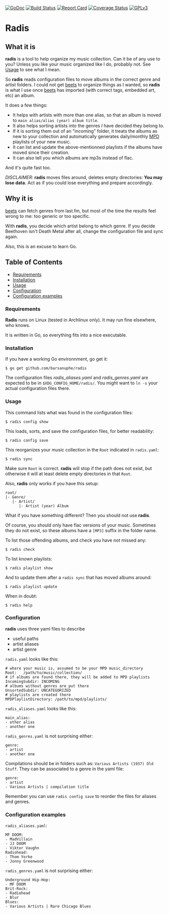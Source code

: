 [![GoDoc](https://godoc.org/github.com/barsanuphe/radis?status.svg)](https://godoc.org/github.com/barsanuphe/radis)
[![Build Status](https://travis-ci.org/barsanuphe/radis.svg?branch=master)](https://travis-ci.org/barsanuphe/radis)
[![Report Card](http://goreportcard.com/badge/barsanuphe/radis)](http://goreportcard.com/report/barsanuphe/radis)
[![Coverage Status](https://coveralls.io/repos/github/barsanuphe/radis/badge.svg?branch=master)](https://coveralls.io/github/barsanuphe/radis?branch=master)
[![GPLv3](https://img.shields.io/badge/license-GPLv3-blue.svg)](http://www.gnu.org/licenses/gpl-3.0.en.html)

# Radis

## What it is

**radis** is a tool to help organize my music collection.
Can it be of any use to you?
Unless you like your music organized like I do, probably not.
See [Usage](#usage) to see what I mean.

So **radis** reads configuration files to move albums in the correct genre and
artist folders.
I could not get [beets](https://github.com/beetbox/beets) to organize things as
I wanted, so **radis** is what I use once [beets](https://github.com/beetbox/beets)
has imported (with correct tags, embedded art, etc) an album.

It does a few things:

- It helps with artists with more than one alias, so that an album is moved to
 `main alias/alias (year) album title`.
- It also helps sorting artists into the genres *I* have decided they belong to.
- If it is sorting them out of an "incoming" folder, it treats the albums as new
to your collection and automatically generates daily/monthly
[MPD](http://www.musicpd.org/) playlists of your new music.
- It can list and update the above-mentionned playlists if the albums have moved
since their creation.
- It can also tell you which albums are mp3s instead of flac.

And it's quite fast too.

*DISCLAIMER*: **radis** moves files around, deletes empty directories:
**You may lose data.**
Act as if you could lose everything and prepare accordingly.

## Why it is

[beets](https://github.com/beetbox/beets) can fetch genres from last.fm, but
most of the time the results feel wrong to me: too generic or too specific.

With **radis**, you decide which artist belong to which genre.
If you decide Beethoven isn't Death Metal after all, change the configuration
file and sync again.

Also, this is an excuse to learn Go.

## Table of Contents

- [Requirements](#requirements)
- [Installation](#installation)
- [Usage](#usage)
- [Configuration](#configuration)
- [Configuration examples](#configuration-example)

### Requirements

**Radis** runs on Linux (tested in Archlinux only).
It may run fine elsewhere, who knows.

It is written in Go, so everything fits into a nice executable.

### Installation

If you have a working Go environnment, go get it:

    $ go get github.com/barsanuphe/radis

The configuration files *radis_aliases.yaml* and *radis_genres.yaml* are
expected to be in `$XDG_CONFIG_HOME/radis/`.
You might want to `ln -s` your actual configuration files there.

### Usage

This command lists what was found in the configuration files:

    $ radis config show

This loads, sorts, and save the configuration files, for better readability:

    $ radis config save

This reorganizes your music collection in the `Root` indicated in `radis.yaml`:

    $ radis sync

Make sure `Root` is correct.
**radis** will stop if the path does not exist, but otherwise it will at least
delete empty directories in that `Root`.

Also, **radis** only works if you have this setup:

    root/
    |- Genre/
       |- Artist/
          |- Artist (year) Album

What if you have something different?
Then you should not use **radis**.

Of course, you should only have flac versions of your music.
Sometimes they do not exist, so these albums have a `[MP3]` suffix in the folder
name.

To list those offending albums, and check you have not missed any:

    $ radis check

To list known playlists:

    $ radis playlist show

And to update them after a `radis sync` that has moved albums around:

    $ radis playlist update

When in doubt:

    $ radis help

### Configuration

**radis** uses three yaml files to describe
- useful paths
- artist aliases
- artist genre

`radis.yaml` looks like this:

    # where your music is, assumed to be your MPD music_directory
    Root:   /path/to/music/collection/
    # if albums are found there, they will be added to MPD playlists
    IncomingSubdir: INCOMING
    # albums without genres are put there
    UnsortedSubdir: UNCATEGORIZED
    # playlists are created there
    MPDPlaylistDirectory: /path/to/mpd/playlists/


`radis_aliases.yaml` looks like this:

    main_alias:
    - other alias
    - another one

`radis_genres.yaml` is not surprising either:

    genre:
    - artist
    - another one

Compilations should be in folders such as: `Various Artists (1937) Old Stuff`.
They can be associated to a genre in the yaml file:

    genre:
    - artist
    - Various Artists | compilation title

Remember you can use `radis config save` to reorder the files for aliases and
genres.

### Configuration examples

`radis_aliases.yaml`:

    MF DOOM:
    - MadVillain
    - JJ DOOM
    - Viktor Vaughn
    Radiohead:
    - Thom Yorke
    - Jonny Greenwood

`radis_genres.yaml` is not surprising either:

    Underground Hip-Hop:
    - MF DOOM
    Brit-Rock:
    - Radiohead
    - Blur
    Blues:
    - Various Artists | Rare Chicago Blues


